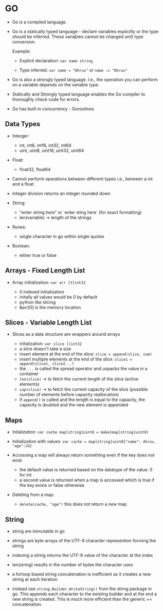 # GO

- Go is a compiled language.

- Go is a statically typed language - declare variables explicitly or the type should be inferred. These variables cannot be changed until type conversion.

    Example:

    - Explicit declaration: `var name string`

    - Type inferred: `var name = "Dhruv"` or `name := "Dhruv"`


- Go is also a strongly typed language. I.e., the operation you can perform on a variable depends on the variable type.

- Statically and Strongly typed language enables the Go compiler to thoroughly check code for errors.

- Go has built in concurrency - Goroutines

## Data Types

- Interger:

    - int, int8, int16, int32, int64
    - uint, uint8, uint16, uint32, uint64

- Float:

    - float32, float64

- Cannot perform operations between different types i.e., between a int and a float.

- Integer division returns an integer rounded down

- String:
    - "enter string here" or \`enter sting here\` (for exact formatting)
    - len(variable) -> length of the strings

- Runes:
    - single character in go within single quotes

- Boolean:
    - either true or false


## Arrays - Fixed Length List

- Array initialization: `var arr [3]int32`

    - 0 indexed initialization
    - initally all values would be 0 by default
    - python like slicing
    - &arr[0] is the memory location


## Slices - Variable Length List

- Slices as a data structure are wrappers around arrays

    - initalization: `var slice []int32`
    - a slice doesn't take a size
    - insert element at the end of the slice: `slice = append(slice, num)`
    - insert multiple elements at the end of the slice: `slice1 = append(slice1, slice2...)`
    - the `...` is called the spread operator and unpacks the value in a container
    - `len(slice)` -> to fetch the current length of the slice (active elements)
    - `cap(slice)` -> to fetch the current capacity of the slice (possible number of elements before capacity reallocation)
    - if `append()` is called and the length is equal to the capacity, the capacity is doubled and the new element is appended
 

 ## Maps

- Initalization: `var cache map[string]uint8 = make(map[string]uint8)`

- Initialization with values: `var cache = map[string]uint8{"name": dhruv, "age":24}`

- Accessing a map will always return something even if the key does not exist.
    - the default value is returned based on the datatype of the value. 0 for int.
    - a second value is returned when a map is accessed which is true if the key exists or false otherwise

- Deleting from a map:
    - `delete(cache, "age")` this does not return a new map

 ## String

 - string are immutable in go

 - strings are byte arrays of the UTF-8 character represention forming the string

 - indexing a string returns the UTF-8 value of the character at the index

 - len(string) results in the number of bytes the character uses

 - a forloop based string concatenation is inefficient as it creates a new string at each iteration

 -  instead use `string.Builder.WriteString()` from the string package in go. This appends each character to the existing builder and at the end a new string is created. This is much more efficient than the generic += concatenation.